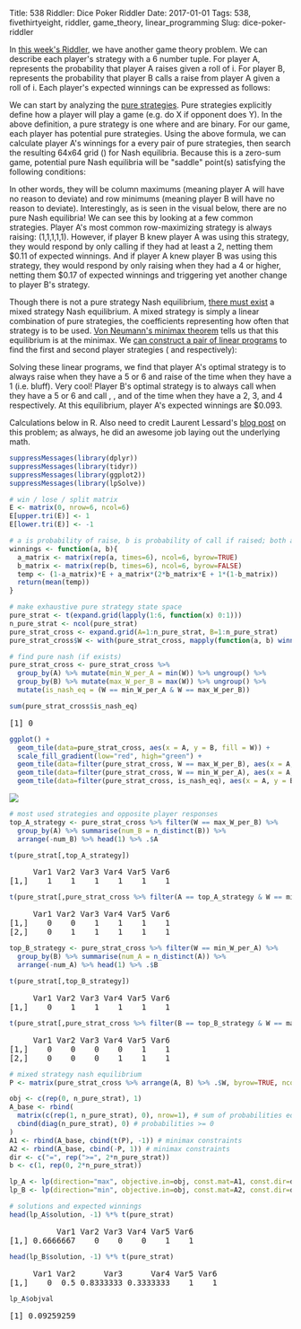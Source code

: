 Title: 538 Riddler: Dice Poker Riddler
Date: 2017-01-01
Tags: 538, fivethirtyeight, riddler, game_theory, linear_programming
Slug: dice-poker-riddler

In [this week's Riddler](http://fivethirtyeight.com/features/can-you-deal-with-these-card-game-puzzles/), we have another game theory problem. We can describe each player's strategy with a 6 number tuple. For player A, <span class="inline-equation" data-expr="a_{i}"></span> represents the probability that player A raises given a roll of i.  For player B, <span class="inline-equation" data-expr="b_{i}"></span> represents the probability that player B calls a raise from player A given a roll of i.  Each player's expected winnings can be expressed as follows:
<div class="equation" data-expr="\pi_{A}(a,b) = \frac{1}{36}\sum_{i=1}^{6} \sum_{j=1}^{6} (1-a_{i})*\epsilon_{ij} + a_{i}*\left( 2*b_{j}\epsilon_{ij} + 1*\left(1-b_{j}\right) \right)"></div>
<div class="equation" data-expr="\pi_{B}(a,b) = -\pi_{A}(a,b)"></div>
<div class="equation" data-expr="\text{where } \epsilon_{ij} = \begin{cases}
 1 & \text{if } i>j \\
 0 & \text{if } i=j \\
 -1 & \text{if } i<j
\end{cases}"></div>

We can start by analyzing the [pure strategies](https://en.wikipedia.org/wiki/Strategy_(game_theory)#Pure_and_mixed_strategies).  Pure strategies explicitly define how a player will play a game (e.g. do X if opponent does Y).  In the above definition, a pure strategy is one where <span class="inline-equation" data-expr="a_{i}"></span> and <span class="inline-equation" data-expr="b_{i}"></span> are binary.  For our game, each player has <span class="inline-equation" data-expr="2^{6}"></span> potential pure strategies.  Using the above formula, we can calculate player A's winnings for a every pair of pure strategies, then search the resulting 64x64 grid (<span class="inline-equation" data-expr="\pi_{A}"></span>) for Nash equilibria.  Because this is a zero-sum game, potential pure Nash equilibria <span class="inline-equation" data-expr="(\tilde{a},\tilde{b})"></span> will be "saddle" point(s) satisfying the following conditions:
<div class="equation" data-expr="\max_{1 \leq i \leq 64}\pi_{A}(a,\tilde{b}) = \pi_{A}(\tilde{a},\tilde{b}) = \min_{1 \leq i \leq 64}\pi_{A}(\tilde{a},b)"></div>

In other words, they will be column maximums (meaning player A will have no reason to deviate) and row minimums (meaning player B will have no reason to deviate).  Interestingly, as is seen in the visual below, there are no pure Nash equilibria!  We can see this by looking at a few common strategies.  Player A's most common row-maximizing strategy is always raising: (1,1,1,1,1).  However, if player B knew player A was using this strategy, they would respond by only calling if they had at least a 2, netting them $0.11 of expected winnings.  And if player A knew player B was using this strategy, they would respond by only raising when they had a 4 or higher, netting them $0.17 of expected winnings and triggering yet another change to player B's strategy.

Though there is not a pure strategy Nash equilibrium, [there must exist](https://en.wikipedia.org/wiki/Nash_equilibrium#Nash.27s_Existence_Theorem) a mixed strategy Nash equilibrium. A mixed strategy is simply a linear combination of pure strategies, the coefficients representing how often that strategy is to be used. [Von Neumann's minimax theorem](https://en.wikipedia.org/wiki/Minimax_theorem) tells us that this equilibrium is at the minimax.  We [can construct a pair of linear programs](https://advancedoptimizationatharvard.wordpress.com/2014/02/20/applying-linear-programming-to-game-theory/) to find the first and second player strategies (<span class="inline-equation" data-expr="u"></span> and <span class="inline-equation" data-expr="v"></span> respectively):
<div class="equation" data-expr="\begin{matrix}
\text{max } \lambda & & = & \text{min } \mu & \\
s.t. & u \in \left[ 0,1 \right] & & s.t. & v \in \left[ 0,1 \right] \\
& 1^{T} u = 1 & & & 1^{T} v = 1 \\
& \pi^{T} u \geq \lambda & & & \pi v \leq \mu
\end{matrix}"></div>

Solving these linear programs, we find that player A's optimal strategy is to always raise when they have a 5 or 6 and raise <span class="inline-equation" data-expr="\frac{2}{3}"></span> of the time when they have a 1 (i.e. bluff).  Very cool!  Player B's optimal strategy is to always call when they have a 5 or 6 and call <span class="inline-equation" data-expr="\frac{1}{2}"></span>, <span class="inline-equation" data-expr="\frac{5}{6}"></span>, and <span class="inline-equation" data-expr="\frac{1}{3}"></span> of the time when they have a 2, 3, and 4 respectively.  At this equilibrium, player A's expected winnings are $0.093.  

Calculations below in R. Also need to credit Laurent Lessard's [blog post](http://www.laurentlessard.com/bookproofs/baby-poker/) on this problem; as always, he did an awesome job laying out the underlying math.   

``` R
suppressMessages(library(dplyr))
suppressMessages(library(tidyr))
suppressMessages(library(ggplot2))
suppressMessages(library(lpSolve))

# win / lose / split matrix
E <- matrix(0, nrow=6, ncol=6)
E[upper.tri(E)] <- 1
E[lower.tri(E)] <- -1

# a is probability of raise, b is probability of call if raised; both are vectors of length 6
winnings <- function(a, b){
  a_matrix <- matrix(rep(a, times=6), ncol=6, byrow=TRUE)
  b_matrix <- matrix(rep(b, times=6), ncol=6, byrow=FALSE)
  temp <- (1-a_matrix)*E + a_matrix*(2*b_matrix*E + 1*(1-b_matrix))
  return(mean(temp))
}

# make exhaustive pure strategy state space
pure_strat <- t(expand.grid(lapply(1:6, function(x) 0:1)))
n_pure_strat <- ncol(pure_strat)
pure_strat_cross <- expand.grid(A=1:n_pure_strat, B=1:n_pure_strat)
pure_strat_cross$W <- with(pure_strat_cross, mapply(function(a, b) winnings(pure_strat[,a], pure_strat[,b]), A, B))

# find pure nash (if exists)
pure_strat_cross <- pure_strat_cross %>%
  group_by(A) %>% mutate(min_W_per_A = min(W)) %>% ungroup() %>%
  group_by(B) %>% mutate(max_W_per_B = max(W)) %>% ungroup() %>%
  mutate(is_nash_eq = (W == min_W_per_A & W == max_W_per_B))

sum(pure_strat_cross$is_nash_eq)
```
<pre>[1] 0</pre>
``` R
ggplot() +
  geom_tile(data=pure_strat_cross, aes(x = A, y = B, fill = W)) +
  scale_fill_gradient(low="red", high="green") +
  geom_tile(data=filter(pure_strat_cross, W == max_W_per_B), aes(x = A, y = B), colour="darkgreen", alpha=0, size=0.75) +
  geom_tile(data=filter(pure_strat_cross, W == min_W_per_A), aes(x = A, y = B), colour="darkred", alpha=0, size=0.75) +
  geom_tile(data=filter(pure_strat_cross, is_nash_eq), aes(x = A, y = B), fill="gold")
```
<img src="/images/dice-poker-pure-strategies.png" style="display:block; margin-left:auto; margin-right:auto;">

``` R
# most used strategies and opposite player responses
top_A_strategy <- pure_strat_cross %>% filter(W == max_W_per_B) %>%
  group_by(A) %>% summarise(num_B = n_distinct(B)) %>%
  arrange(-num_B) %>% head(1) %>% .$A

t(pure_strat[,top_A_strategy])
```
<pre>     Var1 Var2 Var3 Var4 Var5 Var6
[1,]    1    1    1    1    1    1</pre>
``` R
t(pure_strat[,pure_strat_cross %>% filter(A == top_A_strategy & W == min_W_per_A) %>% .$B])
```
<pre>     Var1 Var2 Var3 Var4 Var5 Var6
[1,]    0    0    1    1    1    1
[2,]    0    1    1    1    1    1</pre>
``` R  
top_B_strategy <- pure_strat_cross %>% filter(W == min_W_per_A) %>%
  group_by(B) %>% summarise(num_A = n_distinct(A)) %>%
  arrange(-num_A) %>% head(1) %>% .$B

t(pure_strat[,top_B_strategy])
```
<pre>     Var1 Var2 Var3 Var4 Var5 Var6
[1,]    0    1    1    1    1    1</pre>
``` R
t(pure_strat[,pure_strat_cross %>% filter(B == top_B_strategy & W == max_W_per_B) %>% .$A])
```
<pre>     Var1 Var2 Var3 Var4 Var5 Var6
[1,]    0    0    0    0    1    1
[2,]    0    0    0    1    1    1</pre>
``` R
# mixed strategy nash equilibrium
P <- matrix(pure_strat_cross %>% arrange(A, B) %>% .$W, byrow=TRUE, ncol=n_pure_strat)

obj <- c(rep(0, n_pure_strat), 1)
A_base <- rbind(
  matrix(c(rep(1, n_pure_strat), 0), nrow=1), # sum of probabilities equals 1
  cbind(diag(n_pure_strat), 0) # probabilities >= 0
)
A1 <- rbind(A_base, cbind(t(P), -1)) # minimax constraints
A2 <- rbind(A_base, cbind(-P, 1)) # minimax constraints
dir <- c("=", rep(">=", 2*n_pure_strat))
b <- c(1, rep(0, 2*n_pure_strat))

lp_A <- lp(direction="max", objective.in=obj, const.mat=A1, const.dir=dir, const.rhs=b)
lp_B <- lp(direction="min", objective.in=obj, const.mat=A2, const.dir=dir, const.rhs=b)

# solutions and expected winnings
head(lp_A$solution, -1) %*% t(pure_strat)
```
<pre>          Var1 Var2 Var3 Var4 Var5 Var6
[1,] 0.6666667    0    0    0    1    1</pre>
``` R
head(lp_B$solution, -1) %*% t(pure_strat)
```
<pre>
     Var1 Var2      Var3      Var4 Var5 Var6
[1,]    0  0.5 0.8333333 0.3333333    1    1</pre>
``` R
lp_A$objval
```
<pre>[1] 0.09259259</pre>
